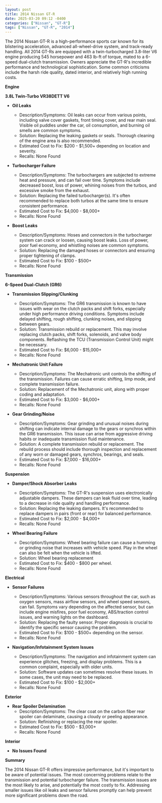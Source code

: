 ```yaml
---
layout: post
title: 2014 Nissan GT-R
date: 2025-03-20 09:12 -0400
categories: ["Nissan", "GT-R"]
tags: ["Nissan", "GT-R", "2014"]
---
```

The 2014 Nissan GT-R is a high-performance sports car known for its blistering acceleration, advanced all-wheel-drive system, and track-ready handling. All 2014 GT-Rs are equipped with a twin-turbocharged 3.8-liter V6 engine producing 545 horsepower and 463 lb-ft of torque, mated to a 6-speed dual-clutch transmission. Owners appreciate the GT-R's incredible performance and technological sophistication. Some common criticisms include the harsh ride quality, dated interior, and relatively high running costs.

**Engine**

**3.8L Twin-Turbo VR38DETT V6**

*   **Oil Leaks**
    *   Description/Symptoms: Oil leaks can occur from various points, including valve cover gaskets, front timing cover, and rear main seal. Visible oil puddles under the car, oil consumption, and burning oil smells are common symptoms.
    *   Solution: Replacing the leaking gaskets or seals. Thorough cleaning of the engine area is also recommended.
    *   Estimated Cost to Fix: $200 - $1,500+ depending on location and severity.
    *   Recalls: None Found

*   **Turbocharger Failure**
    *   Description/Symptoms: The turbochargers are subjected to extreme heat and pressure, and can fail over time. Symptoms include decreased boost, loss of power, whining noises from the turbos, and excessive smoke from the exhaust.
    *   Solution: Replacing the failed turbocharger(s). It's often recommended to replace both turbos at the same time to ensure consistent performance.
    *   Estimated Cost to Fix: $4,000 - $8,000+
    *   Recalls: None Found

*   **Boost Leaks**
    *   Description/Symptoms: Hoses and connectors in the turbocharger system can crack or loosen, causing boost leaks. Loss of power, poor fuel economy, and whistling noises are common symptoms.
    *   Solution: Replacing the damaged hoses or connectors and ensuring proper tightening of clamps.
    *   Estimated Cost to Fix: $100 - $500+
    *   Recalls: None Found

**Transmission**

**6-Speed Dual-Clutch (GR6)**

*   **Transmission Slipping/Clunking**
    *   Description/Symptoms: The GR6 transmission is known to have issues with wear on the clutch packs and shift forks, especially under high performance driving conditions. Symptoms include delayed shifting, rough shifting, clunking noises, and slipping between gears.
    *   Solution: Transmission rebuild or replacement. This may involve replacing clutch packs, shift forks, solenoids, and valve body components. Reflashing the TCU (Transmission Control Unit) might be necessary.
    *   Estimated Cost to Fix: $6,000 - $15,000+
    *   Recalls: None Found

*   **Mechatronic Unit Failure**
    *   Description/Symptoms: The Mechatronic unit controls the shifting of the transmission. Failures can cause erratic shifting, limp mode, and complete transmission failure.
    *   Solution: Replacement of the Mechatronic unit, along with proper coding and adaptation.
    *   Estimated Cost to Fix: $3,000 - $6,000+
    *   Recalls: None Found

*   **Gear Grinding/Noise**
    * Description/Symptoms: Gear grinding and unusual noises during shifting can indicate internal damage to the gears or synchros within the GR6 transmission. This issue can arise from aggressive driving habits or inadequate transmission fluid maintenance.
    * Solution: A complete transmission rebuild or replacement. The rebuild process should include thorough inspection and replacement of any worn or damaged gears, synchros, bearings, and seals.
    * Estimated Cost to Fix: $7,000 - $16,000+
    * Recalls: None Found

**Suspension**

*   **Damper/Shock Absorber Leaks**
    *   Description/Symptoms: The GT-R's suspension uses electronically adjustable dampers. These dampers can leak fluid over time, leading to a decrease in ride quality and handling performance.
    *   Solution: Replacing the leaking dampers. It's recommended to replace dampers in pairs (front or rear) for balanced performance.
    *   Estimated Cost to Fix: $2,000 - $4,000+
    *   Recalls: None Found

*   **Wheel Bearing Failure**
    *   Description/Symptoms: Wheel bearing failure can cause a humming or grinding noise that increases with vehicle speed. Play in the wheel can also be felt when the vehicle is lifted.
    *   Solution: Wheel bearing replacement
    *   Estimated Cost to Fix: $400 - $800 per wheel.
    *   Recalls: None Found

**Electrical**

*   **Sensor Failures**
    *   Description/Symptoms: Various sensors throughout the car, such as oxygen sensors, mass airflow sensors, and wheel speed sensors, can fail. Symptoms vary depending on the affected sensor, but can include engine misfires, poor fuel economy, ABS/traction control issues, and warning lights on the dashboard.
    *   Solution: Replacing the faulty sensor. Proper diagnosis is crucial to identify the specific sensor causing the problem.
    *   Estimated Cost to Fix: $100 - $500+ depending on the sensor.
    *   Recalls: None Found

*   **Navigation/Infotainment System Issues**
    *   Description/Symptoms: The navigation and infotainment system can experience glitches, freezing, and display problems. This is a common complaint, especially with older units.
    *   Solution: Software updates can sometimes resolve these issues. In some cases, the unit may need to be replaced.
    *   Estimated Cost to Fix: $100 - $2,000+
    *   Recalls: None Found

**Exterior**

*   **Rear Spoiler Delamination**
    *   Description/Symptoms: The clear coat on the carbon fiber rear spoiler can delaminate, causing a cloudy or peeling appearance.
    *   Solution: Refinishing or replacing the rear spoiler.
    *   Estimated Cost to Fix: $500 - $3,000+
    *   Recalls: None Found

**Interior**

*   **No Issues Found**

**Summary**

The 2014 Nissan GT-R offers impressive performance, but it's important to be aware of potential issues. The most concerning problems relate to the transmission and potential turbocharger failure. The transmission issues are the most likely to arise, and potentially the most costly to fix. Addressing smaller issues like oil leaks and sensor failures promptly can help prevent more significant problems down the road.

